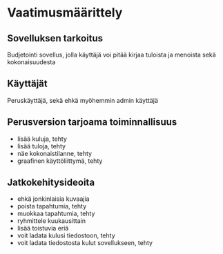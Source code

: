 # Vaatimusmäärittely

## Sovelluksen tarkoitus

Budjetointi sovellus, jolla käyttäjä voi pitää kirjaa tuloista ja menoista sekä kokonaisuudesta

## Käyttäjät

Peruskäyttäjä, sekä ehkä myöhemmin admin käyttäjä

## Perusversion tarjoama toiminnallisuus

- lisää kuluja, tehty
- lisää tuloja, tehty
- näe kokonaistilanne, tehty
- graafinen käyttöliittymä, tehty

## Jatkokehitysideoita

- ehkä jonkinlaisia kuvaajia
- poista tapahtumia, tehty
- muokkaa tapahtumia, tehty
- ryhmittele kuukausittain
- lisää toistuvia eriä
- voit ladata kulusi tiedostoon, tehty
- voit ladata tiedostosta kulut sovellukseen, tehty
